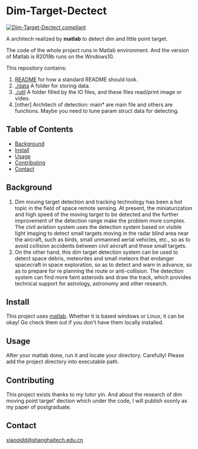 # Dim-Target-Dectect

[![Dim-Target-Dectect compliant](https://img.shields.io/badge/readme%20style-standard-brightgreen.svg?style=flat-square)](https://github.com/xiaoqi35/Dim-Target-Dectect)

A architech realized by **matlab** to detect dim and little point target.

The code of the whole project runs in Matlab environment. And the version of Matlab is R2019b runs on the Windows10.  

This repository contains:

1. [README](README.md) for how a standard README should look.
2. [./data](./data/) A folder for storing data.
3. [./util](./util/) A folder filled by the IO files, and these files read/print image or video.
4. [other] Architech of detection: main* are main file and others are functions. Maybe you need to tune param struct data for detecting.

## Table of Contents

- [Background](#background)
- [Install](#install)
- [Usage](#usage)
- [Contributing](#Contributing)
- [Contact](#Contact)

## Background

1. Dim moving target detection and tracking technology has been a hot topic in the field of space remote sensing. At present, the miniaturization and high speed of the moving target to be detected and the further improvement of the detection range make the problem more complex. The civil aviation system uses the detection system based on visible light imaging to detect small targets moving in the radar blind area near the aircraft, such as birds, small unmanned aerial vehicles, etc., so as to avoid collision accidents between civil aircraft and these small targets. 
2. On the other hand, this dim target detection system can be used to detect space debris, meteorites and small meteors that endanger spacecraft in space exploration, so as to detect and warn in advance, so as to prepare for re planning the route or anti-collision. The detection system can find more faint asteroids and draw the track, which provides technical support for astrology, astronomy and other research.

## Install

This project uses [matlab](https://ww2.mathworks.cn/downloads/web_downloads/). Whether it is based windows or Linux, it can be okay! Go check them out if you don't have them locally installed.

## Usage

After your matlab done, run it and locate your directory. Carefully! Please add the project directory into executable path.  

## Contributing

This project exists thanks to my tutor yin. And about the research of dim moving point target' dection which under the code, I will publish soonly as my paper of postgraduate.



## Contact

xiaoqidd@shanghaitech.edu.cn
